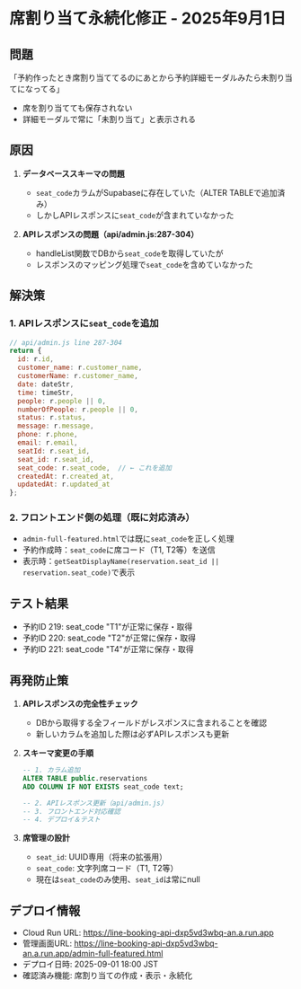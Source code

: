 # 席割り当て永続化修正 - 2025年9月1日

## 問題
「予約作ったとき席割り当ててるのにあとから予約詳細モーダルみたら未割り当てになってる」
- 席を割り当てても保存されない
- 詳細モーダルで常に「未割り当て」と表示される

## 原因
1. **データベーススキーマの問題**
   - `seat_code`カラムがSupabaseに存在していた（ALTER TABLEで追加済み）
   - しかしAPIレスポンスに`seat_code`が含まれていなかった

2. **APIレスポンスの問題（api/admin.js:287-304）**
   - handleList関数でDBから`seat_code`を取得していたが
   - レスポンスのマッピング処理で`seat_code`を含めていなかった

## 解決策

### 1. APIレスポンスに`seat_code`を追加
```javascript
// api/admin.js line 287-304
return {
  id: r.id,
  customer_name: r.customer_name,
  customerName: r.customer_name,
  date: dateStr,
  time: timeStr,
  people: r.people || 0,
  numberOfPeople: r.people || 0,
  status: r.status,
  message: r.message,
  phone: r.phone,
  email: r.email,
  seatId: r.seat_id,
  seat_id: r.seat_id,
  seat_code: r.seat_code,  // ← これを追加
  createdAt: r.created_at,
  updatedAt: r.updated_at
};
```

### 2. フロントエンド側の処理（既に対応済み）
- `admin-full-featured.html`では既に`seat_code`を正しく処理
- 予約作成時：`seat_code`に席コード（T1, T2等）を送信
- 表示時：`getSeatDisplayName(reservation.seat_id || reservation.seat_code)`で表示

## テスト結果
- 予約ID 219: seat_code "T1"が正常に保存・取得
- 予約ID 220: seat_code "T2"が正常に保存・取得  
- 予約ID 221: seat_code "T4"が正常に保存・取得

## 再発防止策
1. **APIレスポンスの完全性チェック**
   - DBから取得する全フィールドがレスポンスに含まれることを確認
   - 新しいカラムを追加した際は必ずAPIレスポンスも更新

2. **スキーマ変更の手順**
   ```sql
   -- 1. カラム追加
   ALTER TABLE public.reservations 
   ADD COLUMN IF NOT EXISTS seat_code text;
   
   -- 2. APIレスポンス更新（api/admin.js）
   -- 3. フロントエンド対応確認
   -- 4. デプロイ＆テスト
   ```

3. **席管理の設計**
   - `seat_id`: UUID専用（将来の拡張用）
   - `seat_code`: 文字列席コード（T1, T2等）
   - 現在は`seat_code`のみ使用、`seat_id`は常にnull

## デプロイ情報
- Cloud Run URL: https://line-booking-api-dxp5vd3wbq-an.a.run.app
- 管理画面URL: https://line-booking-api-dxp5vd3wbq-an.a.run.app/admin-full-featured.html
- デプロイ日時: 2025-09-01 18:00 JST
- 確認済み機能: 席割り当ての作成・表示・永続化